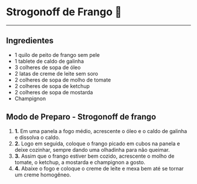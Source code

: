 # Strogonoff de Frango :chicken:

_______________________________

## Ingredientes

- 1 quilo de peito de frango sem pele
- 1 tablete de caldo de galinha
- 3 colheres de sopa de óleo
- 2 latas de creme de leite sem soro
- 2 colheres de sopa de molho de tomate
- 2 colheres de sopa de ketchup
- 2 colheres de sopa de mostarda
- Champignon

## Modo de Preparo - Strogonoff de frango

1. **1.** Em uma panela a fogo médio, acrescente o óleo e o caldo de galinha e dissolva o caldo.
2. **2.** Logo em seguida, coloque o frango picado em cubos na panela e deixe cozinhar, sempre dando uma olhadinha para não queimar.
3. **3.** Assim que o frango estiver bem cozido, acrescente o molho de tomate, o ketchup, a mostarda e champignon a gosto.
4. **4.** Abaixe o fogo e coloque o creme de leite e mexa bem até se tornar um creme homogêneo.







